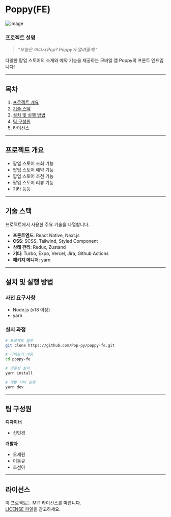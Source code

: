 # **Poppy(FE)**
![image](https://cdn.discordapp.com/attachments/1303232654111674409/1309082679848861736/Poppy.png?ex=674049c0&is=673ef840&hm=71b1f5fd9b8267160e9139a3d8f996010e8d52cfbd504598c455e292845a1a60&)

### **프로젝트 설명**
>*"오늘은 어디서 Pop? Poppy가 알려줄게!"*

다양한 팝업 스토어의 소개와 예약 기능을 제공하는 모바일 앱 Poppy의 프론트 엔드입니다!

---

## **목차**
1. [프로젝트 개요](#프로젝트-개요)
2. [기술 스택](#기술-스택)
3. [설치 및 실행 방법](#설치-및-실행-방법)
4. [팀 구성원](#팀-구성원)
5. [라이선스](#라이선스)

---

## **프로젝트 개요**
- 팝업 스토어 조회 기능  
- 팝업 스토어 예약 기능
- 팝업 스토어 추천 기능
- 팝업 스토어 리뷰 기능
- 기타 등등

---

## **기술 스택**
프로젝트에서 사용한 주요 기술을 나열합니다.  
- **프론트엔드**: React Native, Next.js
- **CSS**: SCSS, Tailwind, Styled Component
- **상태 관리**: Redux, Zustand
- **기타**: Turbo, Expo, Vercel, Jira, Github Actions
- **패키지 메니저**: yarn

---

## **설치 및 실행 방법**

### **사전 요구사항**
- Node.js (v18 이상)
- yarn

### **설치 과정**
```bash
# 프로젝트 클론
git clone https://github.com/Pop-py/poppy-fe.git

# 디렉토리 이동
cd poppy-fe

# 의존성 설치
yarn install

# 개발 서버 실행
yarn dev
```

---

## **팀 구성원**
**디자이너**
- 신민경

**개발자**
- 오세원
- 이동규
- 조선아

---

## **라이선스**
이 프로젝트는 MIT 라이선스를 따릅니다.  
[LICENSE 파일](./LICENSE)을 참고하세요.
